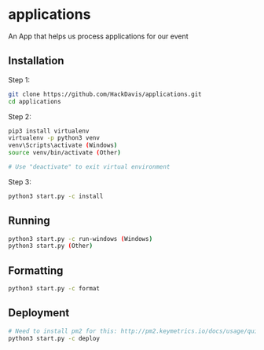 # applications
An App that helps us process applications for our event

## Installation

Step 1:
```bash
git clone https://github.com/HackDavis/applications.git
cd applications
```

Step 2:
```bash
pip3 install virtualenv
virtualenv -p python3 venv
venv\Scripts\activate (Windows)
source venv/bin/activate (Other)

# Use "deactivate" to exit virtual environment
```

Step 3:
```bash
python3 start.py -c install
```

## Running

```bash
python3 start.py -c run-windows (Windows)
python3 start.py (Other)
```

## Formatting

```bash
python3 start.py -c format
```

## Deployment

```bash
# Need to install pm2 for this: http://pm2.keymetrics.io/docs/usage/quick-start/#installation
python3 start.py -c deploy
```

